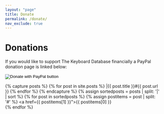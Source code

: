 ```yaml
---
layout: "page"
title: Donate
permalink: /donate/
nav_exclude: true
---
```


# Donations

If you would like to support The Keyboard Database financially a PayPal donation page is linked below:

<form action="https://www.paypal.com/donate" method="post" target="_top">
<input type="hidden" name="business" value="UY3V9KBXKATN4" />
<input type="hidden" name="no_recurring" value="1" />
<input type="hidden" name="item_name" value="Thank you for supporting the Keyboard Catalogue" />
<input type="hidden" name="currency_code" value="USD" />
<input type="image" src="https://www.paypalobjects.com/en_US/i/btn/btn_donate_LG.gif" border="0" name="submit" title="PayPal - The safer, easier way to pay online!" alt="Donate with PayPal button" />
<img alt="" border="0" src="https://www.paypal.com/en_US/i/scr/pixel.gif" width="1" height="1" />
</form>


{% capture posts %}
  {% for post in site.posts %}
    |{{ post.title }}#{{ post.url }}
  {% endfor %}
{% endcapture %}
{% assign sortedposts = posts | split: '|' | sort %}
{% for post in sortedposts %}
    {% assign postitems = post | split: '#' %}
    <a href={{ postitems[1] }}">{{ postitems[0] }}</a><br>
{% endfor %}

